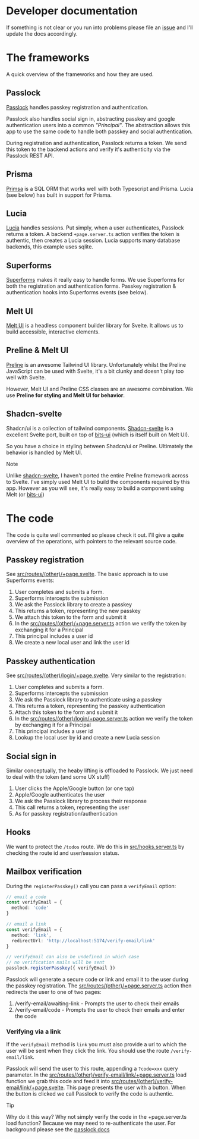 # Developer documentation

If something is not clear or you run into problems please file an [issue][issues] and I'll update the docs accordingly.

# The frameworks

A quick overview of the frameworks and how they are used.

## Passlock

[Passlock][passlock] handles passkey registration and authentication.

Passlock also handles social sign in, abstracting passkey and google authentication users into a common _"Principal"_. The abstraction allows this app to use the same code to handle both passkey and social authentication.

During registration and authentication, Passlock returns a token. We send this token to the backend actions and verify it's authenticity via the Passlock REST API.

## Prisma

[Primsa][prisma] is a SQL ORM that works well with both Typescript and Prisma. Lucia (see below) has built in support for Prisma.

## Lucia

[Lucia][lucia] handles sessions. Put simply, when a user authenticates, Passlock returns a token. A backend `+page.server.ts` action verifies the token is authentic, then creates a Lucia session. Lucia supports many database backends, this example uses sqlite.

## Superforms

[Superforms][superforms] makes it really easy to handle forms. We use Superforms for both the registration and authentication forms. Passkey registration & authentication hooks into Superforms events (see below).

## Melt UI

[Melt UI][meltui] is a headless component builder library for Svelte. It allows us to build accessible, interactive elements.

## Preline & Melt UI

[Preline][preline] is an awesome Tailwind UI library. Unfortunately whilst the Preline JavaScript can be used with Svelte, it's a bit clunky and doesn't play too well with Svelte.

However, Melt UI and Preline CSS classes are an awesome combination. We use **Preline for styling and Melt UI for behavior**.

## Shadcn-svelte

Shadcn/ui is a collection of tailwind components. [Shadcn-svelte][shadcn-svelte] is a excellent Svelte port, built on top of [bits-ui][bitsui] (which is itself built on Melt UI).

So you have a choice in styling between Shadcn/ui or Preline. Ultimately the behavior is handled by Melt UI.

> [!NOTE]  
> Unlike [shadcn-svelte][shadcn-svelte], I haven't ported the entire Preline framework across to Svelte. I've simply used Melt UI to build the components required by this app. However as you will see, it's really easy to build a component using Melt (or [bits-ui][bitsui])

# The code

The code is quite well commented so please check it out. I'll give a quite overview of the operations, with pointers to the relevant source code.

## Passkey registration

See [src/routes/(other)/+page.svelte](<../src/routes/(other)/+page.svelte>). The basic approach is to use Superforms events:

1. User completes and submits a form.
2. Superforms intercepts the submission
3. We ask the Passlock library to create a passkey
4. This returns a token, representing the new passkey
5. We attach this token to the form and submit it
6. In the [src/routes/(other)/+page.server.ts](<../src/routes/(other)/+page.server.ts>) action we verify the token by exchanging it for a Principal
7. This principal includes a user id
8. We create a new local user and link the user id

## Passkey authentication

See [src/routes/(other)/login/+page.svelte](<../src/routes/(other)/login/+page.svelte>). Very similar to the registration:

1. User completes and submits a form.
2. Superforms intercepts the submission
3. We ask the Passlock library to authenticate using a passkey
4. This returns a token, representing the passkey authentication
5. Attach this token to the form and submit it
6. In the [src/routes/(other)/login/+page.server.ts](<../src/routes/(other)/login/+page.server.ts>) action we verify the token by exchanging it for a Principal
7. This principal includes a user id
8. Lookup the local user by id and create a new Lucia session

## Social sign in

Similar conceptually, the heaby lifting is offloaded to Passlock. We just need to deal with the token (and some UX stuff)

1. User clicks the Apple/Google button (or one tap)
2. Apple/Google authenticates the user
3. We ask the Passlock library to process their response
4. This call returns a token, representing the user
5. As for passkey registration/authentication

## Hooks

We want to protect the `/todos` route. We do this in [src/hooks.server.ts](../src/hooks.server.ts) by checking the route id and user/session status.

## Mailbox verification

During the `registerPasskey()` call you can pass a `verifyEmail` option:

```typescript
// email a code
const verifyEmail = {
  method: 'code'
}

// email a link
const verifyEmail = {
  method: 'link',
  redirectUrl: 'http://localhost:5174/verify-email/link'
}

// verifyEmail can also be undefined in which case
// no verification mails will be sent
passlock.registerPasskey({ verifyEmail })
```

Passlock will generate a secure code or link and email it to the user during the passkey registration. The [src/routes/(other)/+page.server.ts](<../src/routes/(other)/+page.server.ts>) action then redirects the user to one of two pages:

1. /verify-email/awaiting-link - Prompts the user to check their emails
2. /verify-email/code - Prompts the user to check their emails and enter the code

### Verifying via a link

If the `verifyEmail` method is `link` you must also provide a url to which the user will be sent when they click the link. You should use the route `/verify-email/link`.

Passlock will send the user to this route, appending a `?code=xxx` query parameter. In the [src/routes/(other)/verify-email/link/+page.server.ts](<src/routes/(other)/verify-email/link/+page.server.ts>) load function we grab this code and feed it into [src/routes/(other)/verify-email/link/+page.svelte](<src/routes/(other)/verify-email/link/+page.svelte>). This page presents the user with a button. When the button is clicked we call Passlock to verify the code is authentic.

> [!TIP]
> Why do it this way? Why not simply verify the code in the +page.server.ts load function? Because we may need to re-authenticate the user. For background please see the [passlock docs](https://docs.passlock.dev/docs/howto/verify-emails#re-authenticating-the-user)

[passlock]: https://passlock.dev
[prisma]: https://www.prisma.io/orm
[lucia]: https://lucia-auth.com
[tailwind]: https://tailwindcss.com
[preline]: https://preline.co
[meltui]: https://melt-ui.com
[bitsui]: https://www.bits-ui.com/docs/introduction
[shadcn-svelte]: https://www.shadcn-svelte.com
[passlock-signup]: https://console.passlock.dev/register
[passlock-console]: https://console.passlock.dev
[passlock-settings]: https://console.passlock.dev/settings
[passlock-apikeys]: https://console.passlock.dev/apikeys
[google-signin]: https://developers.google.com/identity/gsi/web/guides/overview
[google-client-id]: https://developers.google.com/identity/gsi/web/guides/get-google-api-clientid#get_your_google_api_client_id
[issues]: https://github.com/passlock-dev/svelte-passkeys/issues
[superforms]: https://superforms.rocks
[apple-verification-codes]: https://www.cultofmac.com/819421/ios-17-autofill-verification-codes-safari-mail-app/

